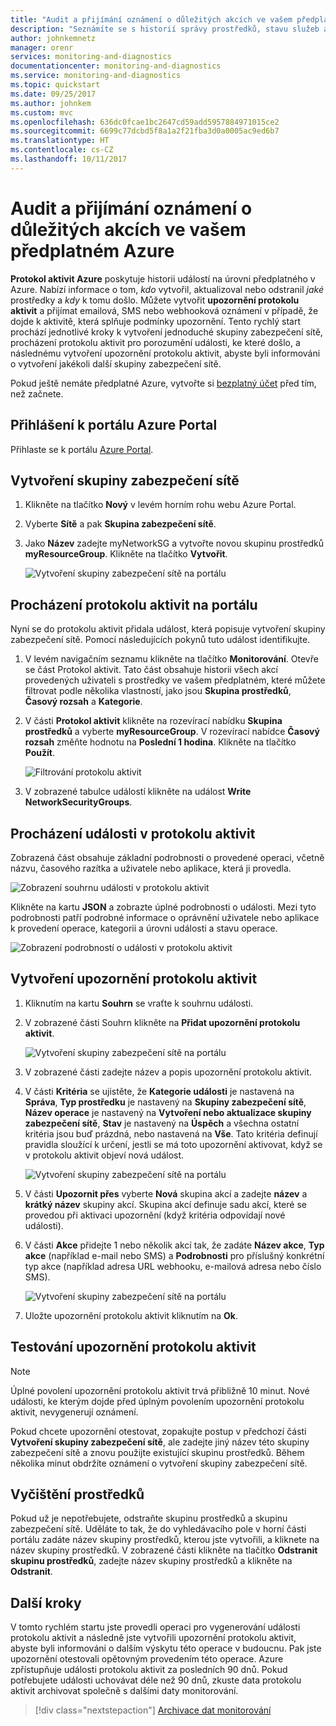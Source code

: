 ```yaml
---
title: "Audit a přijímání oznámení o důležitých akcích ve vašem předplatném Azure | Dokumentace Microsoftu"
description: "Seznámíte se s historií správy prostředků, stavu služeb a dalších aktivit předplatného v protokolu aktivit a pak použijete upozornění protokolu aktivit k přijímání oznámení v případě provedení vysoce privilegované operace ve vašem předplatném."
author: johnkemnetz
manager: orenr
services: monitoring-and-diagnostics
documentationcenter: monitoring-and-diagnostics
ms.service: monitoring-and-diagnostics
ms.topic: quickstart
ms.date: 09/25/2017
ms.author: johnkem
ms.custom: mvc
ms.openlocfilehash: 636dc0fcae1bc2647cd59add5957884971015ce2
ms.sourcegitcommit: 6699c77dcbd5f8a1a2f21fba3d0a0005ac9ed6b7
ms.translationtype: HT
ms.contentlocale: cs-CZ
ms.lasthandoff: 10/11/2017
---
```

# <a name="audit-and-receive-notifications-about-important-actions-in-your-azure-subscription"></a>Audit a přijímání oznámení o důležitých akcích ve vašem předplatném Azure

**Protokol aktivit Azure** poskytuje historii událostí na úrovni předplatného v Azure. Nabízí informace o tom, *kdo* vytvořil, aktualizoval nebo odstranil *jaké* prostředky a *kdy* k tomu došlo. Můžete vytvořit **upozornění protokolu aktivit** a přijímat emailová, SMS nebo webhooková oznámení v případě, že dojde k aktivitě, která splňuje podmínky upozornění. Tento rychlý start prochází jednotlivé kroky k vytvoření jednoduché skupiny zabezpečení sítě, procházení protokolu aktivit pro porozumění události, ke které došlo, a následnému vytvoření upozornění protokolu aktivit, abyste byli informováni o vytvoření jakékoli další skupiny zabezpečení sítě.

Pokud ještě nemáte předplatné Azure, vytvořte si [bezplatný účet](https://azure.microsoft.com/free/) před tím, než začnete.

## <a name="log-in-to-the-azure-portal"></a>Přihlášení k portálu Azure Portal

Přihlaste se k portálu [Azure Portal](https://portal.azure.com/).

## <a name="create-a-network-security-group"></a>Vytvoření skupiny zabezpečení sítě

1. Klikněte na tlačítko **Nový** v levém horním rohu webu Azure Portal.

2. Vyberte **Sítě** a pak **Skupina zabezpečení sítě**.

3. Jako **Název** zadejte myNetworkSG a vytvořte novou skupinu prostředků **myResourceGroup**. Klikněte na tlačítko **Vytvořit**.

    ![Vytvoření skupiny zabezpečení sítě na portálu](./media/monitor-quick-audit-notify-action-in-subscription/create-network-security-group.png)

## <a name="browse-the-activity-log-in-the-portal"></a>Procházení protokolu aktivit na portálu

Nyní se do protokolu aktivit přidala událost, která popisuje vytvoření skupiny zabezpečení sítě. Pomocí následujících pokynů tuto událost identifikujte.

1. V levém navigačním seznamu klikněte na tlačítko **Monitorování**. Otevře se část Protokol aktivit. Tato část obsahuje historii všech akcí provedených uživateli s prostředky ve vašem předplatném, které můžete filtrovat podle několika vlastností, jako jsou **Skupina prostředků**, **Časový rozsah** a **Kategorie**.

2. V části **Protokol aktivit** klikněte na rozevírací nabídku **Skupina prostředků** a vyberte **myResourceGroup**. V rozevírací nabídce **Časový rozsah** změňte hodnotu na **Poslední 1 hodina**. Klikněte na tlačítko **Použít**.

    ![Filtrování protokolu aktivit](./media/monitor-quick-audit-notify-action-in-subscription/browse-activity-log.png)

3. V zobrazené tabulce událostí klikněte na událost **Write NetworkSecurityGroups**.

## <a name="browse-an-event-in-the-activity-log"></a>Procházení události v protokolu aktivit

Zobrazená část obsahuje základní podrobnosti o provedené operaci, včetně názvu, časového razítka a uživatele nebo aplikace, která ji provedla.

![Zobrazení souhrnu události v protokolu aktivit](./media/monitor-quick-audit-notify-action-in-subscription/activity-log-summary.png)

Klikněte na kartu **JSON** a zobrazte úplné podrobnosti o události. Mezi tyto podrobnosti patří podrobné informace o oprávnění uživatele nebo aplikace k provedení operace, kategorii a úrovni události a stavu operace.

![Zobrazení podrobností o události v protokolu aktivit](./media/monitor-quick-audit-notify-action-in-subscription/activity-log-json.png)

## <a name="create-an-activity-log-alert"></a>Vytvoření upozornění protokolu aktivit

1. Kliknutím na kartu **Souhrn** se vraťte k souhrnu události.

2. V zobrazené části Souhrn klikněte na **Přidat upozornění protokolu aktivit**.

    ![Vytvoření skupiny zabezpečení sítě na portálu](./media/monitor-quick-audit-notify-action-in-subscription/activity-log-summary.png)

3. V zobrazené části zadejte název a popis upozornění protokolu aktivit.

4. V části **Kritéria** se ujistěte, že **Kategorie události** je nastavená na **Správa**, **Typ prostředku** je nastavený na **Skupiny zabezpečení sítě**, **Název operace** je nastavený na **Vytvoření nebo aktualizace skupiny zabezpečení sítě**, **Stav** je nastavený na **Úspěch** a všechna ostatní kritéria jsou buď prázdná, nebo nastavená na **Vše**. Tato kritéria definují pravidla sloužící k určení, jestli se má toto upozornění aktivovat, když se v protokolu aktivit objeví nová událost.

    ![Vytvoření skupiny zabezpečení sítě na portálu](./media/monitor-quick-audit-notify-action-in-subscription/activity-log-alert-criteria.png)

5. V části **Upozornit přes** vyberte **Nová** skupina akcí a zadejte **název** a **krátký název** skupiny akcí. Skupina akcí definuje sadu akcí, které se provedou při aktivaci upozornění (když kritéria odpovídají nové události).

6. V části **Akce** přidejte 1 nebo několik akcí tak, že zadáte **Název akce**, **Typ akce** (například e-mail nebo SMS) a **Podrobnosti** pro příslušný konkrétní typ akce (například adresa URL webhooku, e-mailová adresa nebo číslo SMS).

    ![Vytvoření skupiny zabezpečení sítě na portálu](./media/monitor-quick-audit-notify-action-in-subscription/activity-log-alert-actions.png)

7. Uložte upozornění protokolu aktivit kliknutím na **Ok**.

## <a name="test-the-activity-log-alert"></a>Testování upozornění protokolu aktivit

> [!NOTE]
> Úplné povolení upozornění protokolu aktivit trvá přibližně 10 minut. Nové události, ke kterým dojde před úplným povolením upozornění protokolu aktivit, nevygenerují oznámení.
>
>

Pokud chcete upozornění otestovat, zopakujte postup v předchozí části **Vytvoření skupiny zabezpečení sítě**, ale zadejte jiný název této skupiny zabezpečení sítě a znovu použijte existující skupinu prostředků. Během několika minut obdržíte oznámení o vytvoření skupiny zabezpečení sítě.

## <a name="clean-up-resources"></a>Vyčištění prostředků

Pokud už je nepotřebujete, odstraňte skupinu prostředků a skupinu zabezpečení sítě. Uděláte to tak, že do vyhledávacího pole v horní části portálu zadáte název skupiny prostředků, kterou jste vytvořili, a kliknete na název skupiny prostředků. V zobrazené části klikněte na tlačítko **Odstranit skupinu prostředků**, zadejte název skupiny prostředků a klikněte na **Odstranit**.

## <a name="next-steps"></a>Další kroky

V tomto rychlém startu jste provedli operaci pro vygenerování události protokolu aktivit a následně jste vytvořili upozornění protokolu aktivit, abyste byli informováni o dalším výskytu této operace v budoucnu. Pak jste upozornění otestovali opětovným provedením této operace. Azure zpřístupňuje události protokolu aktivit za posledních 90 dnů. Pokud potřebujete události uchovávat déle než 90 dnů, zkuste data protokolu aktivit archivovat společně s dalšími daty monitorování.

> [!div class="nextstepaction"]
> [Archivace dat monitorování](./monitor-tutorial-archive-monitoring-data.md)

